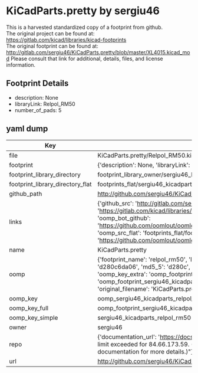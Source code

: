 # KiCadParts.pretty by sergiu46  
This is a harvested standardized copy of a footprint from github.  
The original project can be found at:  
https://gitlab.com/kicad/libraries/kicad-footprints  
The original footprint can be found at:
http://gitlab.com/sergiu46/KiCadParts.pretty/blob/master/XL4015.kicad_mod
Please consult that link for additional, details, files, and license information.  
## Footprint Details
* description: None  
* libraryLink: Relpol_RM50  
* number_of_pads: 5  
## yaml dump  
| Key | Value |  
| --- | --- |  
| file | KiCadParts.pretty/Relpol_RM50.kicad_mod |  
| footprint | {'description': None, 'libraryLink': 'Relpol_RM50', 'number_of_pads': 5} |  
| footprint_library_directory | footprint_library_owner/sergiu46_KiCadParts.pretty |  
| footprint_library_directory_flat | footprints_flat/sergiu46_kicadparts_relpol_rm50/working |  
| github_path | http://github.com/sergiu46/KiCadParts.pretty/blob/master/Relpol_RM50.kicad_mod |  
| links | {'github_src': 'http://gitlab.com/sergiu46/KiCadParts.pretty/blob/master/XL4015.kicad_mod', 'github_src_repo': 'https://gitlab.com/kicad/libraries/kicad-footprints', 'oomp_bot': 'footprints/sergiu46_kicadparts_relpol_rm50/working', 'oomp_bot_github': 'https://github.com/oomlout/oomlout_oomp_footprint_bot/tree/main/footprints/sergiu46_kicadparts_relpol_rm50/working', 'oomp_src_flat': 'footprints_flat/footprints_flat/sergiu46_kicadparts_relpol_rm50/working', 'oomp_src_flat_github': 'https://github.com/oomlout/oomlout_oomp_footprint_src/tree/main/footprints_flat/sergiu46_kicadparts_relpol_rm50/working'} |  
| name | KiCadParts.pretty |  
| oomp | {'footprint_name': 'relpol_rm50', 'library_name': 'kicadparts', 'md5': 'd280c6da06cce00ee769ec156272f263', 'md5_10': 'd280c6da06', 'md5_5': 'd280c', 'md5_6': 'd280c6', 'oomp_key': 'oomp_sergiu46_kicadparts_relpol_rm50', 'oomp_key_extra': 'oomp_footprint_sergiu46_kicadparts_relpol_rm50', 'oomp_key_full': 'oomp_footprint_sergiu46_kicadparts_relpol_rm50_d280c6', 'oomp_key_simple': 'sergiu46_kicadparts_relpol_rm50', 'original_filename': 'KiCadParts.pretty/Relpol_RM50.kicad_mod', 'owner_name': 'sergiu46'} |  
| oomp_key | oomp_sergiu46_kicadparts_relpol_rm50 |  
| oomp_key_full | oomp_footprint_sergiu46_kicadparts_relpol_rm50 |  
| oomp_key_simple | sergiu46_kicadparts_relpol_rm50 |  
| owner | sergiu46 |  
| repo | {'documentation_url': 'https://docs.github.com/rest/overview/resources-in-the-rest-api#rate-limiting', 'message': "API rate limit exceeded for 84.66.173.59. (But here's the good news: Authenticated requests get a higher rate limit. Check out the documentation for more details.)"} |  
| url | http://github.com/sergiu46/KiCadParts.pretty |  

